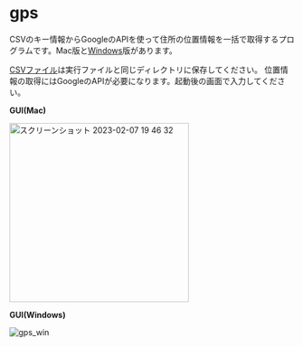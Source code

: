 # gps
CSVのキー情報からGoogleのAPIを使って住所の位置情報を一括で取得するプログラムです。Mac版と[Windows](https://github.com/tkedjp/gps/raw/main/gps_app_win.zip)版があります。

[CSVファイル](https://github.com/tkedjp/gps/blob/main/list.csv)は実行ファイルと同じディレクトリに保存してください。
位置情報の取得にはGoogleのAPIが必要になります。起動後の画面で入力してください。

**GUI(Mac)**

<img width="317" alt="スクリーンショット 2023-02-07 19 46 32" src="https://user-images.githubusercontent.com/120151701/217224254-aeb3cf7a-bdf3-4e59-9f85-39e48ab3c24d.png">

**GUI(Windows)**

![gps_win](https://user-images.githubusercontent.com/120151701/217225158-3f7bc015-abbf-4515-9455-eeba21761ec3.PNG)

